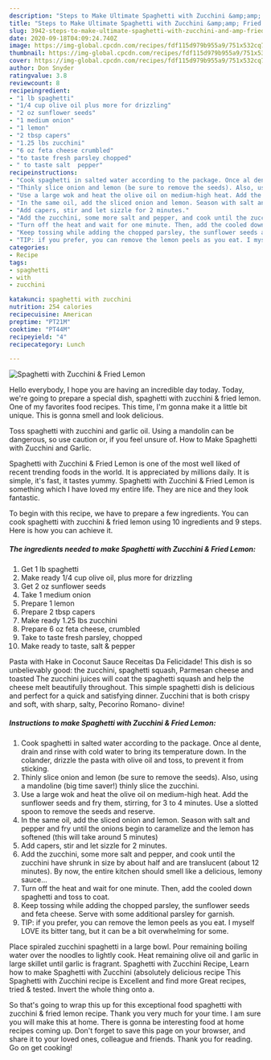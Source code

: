 ```yaml
---
description: "Steps to Make Ultimate Spaghetti with Zucchini &amp;amp; Fried Lemon"
title: "Steps to Make Ultimate Spaghetti with Zucchini &amp;amp; Fried Lemon"
slug: 3942-steps-to-make-ultimate-spaghetti-with-zucchini-and-amp-fried-lemon
date: 2020-09-18T04:09:24.740Z
image: https://img-global.cpcdn.com/recipes/fdf115d979b955a9/751x532cq70/spaghetti-with-zucchini-fried-lemon-recipe-main-photo.jpg
thumbnail: https://img-global.cpcdn.com/recipes/fdf115d979b955a9/751x532cq70/spaghetti-with-zucchini-fried-lemon-recipe-main-photo.jpg
cover: https://img-global.cpcdn.com/recipes/fdf115d979b955a9/751x532cq70/spaghetti-with-zucchini-fried-lemon-recipe-main-photo.jpg
author: Don Snyder
ratingvalue: 3.8
reviewcount: 8
recipeingredient:
- "1 lb spaghetti"
- "1/4 cup olive oil plus more for drizzling"
- "2 oz sunflower seeds"
- "1 medium onion"
- "1 lemon"
- "2 tbsp capers"
- "1.25 lbs zucchini"
- "6 oz feta cheese crumbled"
- "to taste fresh parsley chopped"
- " to taste salt  pepper"
recipeinstructions:
- "Cook spaghetti in salted water according to the package. Once al dente, drain and rinse with cold water to bring its temperature down. In the colander, drizzle the pasta with olive oil and toss, to prevent it from sticking."
- "Thinly slice onion and lemon (be sure to remove the seeds). Also, using a mandoline (big time saver!) thinly slice the zucchini."
- "Use a large wok and heat the olive oil on medium-high heat. Add the sunflower seeds and fry them, stirring, for 3 to 4 minutes. Use a slotted spoon to remove the seeds and reserve."
- "In the same oil, add the sliced onion and lemon. Season with salt and pepper and fry until the onions begin to caramelize and the lemon has softened (this will take around 5 minutes)"
- "Add capers, stir and let sizzle for 2 minutes."
- "Add the zucchini, some more salt and pepper, and cook until the zucchini have shrunk in size by about half and are translucent (about 12 minutes). By now, the entire kitchen should smell like a delicious, lemony sauce..."
- "Turn off the heat and wait for one minute. Then, add the cooled down spaghetti and toss to coat."
- "Keep tossing while adding the chopped parsley, the sunflower seeds and feta cheese. Serve with some additional parsley for garnish."
- "TIP: if you prefer, you can remove the lemon peels as you eat. I myself LOVE its bitter tang, but it can be a bit overwhelming for some."
categories:
- Recipe
tags:
- spaghetti
- with
- zucchini

katakunci: spaghetti with zucchini 
nutrition: 254 calories
recipecuisine: American
preptime: "PT21M"
cooktime: "PT44M"
recipeyield: "4"
recipecategory: Lunch

---
```



![Spaghetti with Zucchini &amp; Fried Lemon](https://img-global.cpcdn.com/recipes/fdf115d979b955a9/751x532cq70/spaghetti-with-zucchini-fried-lemon-recipe-main-photo.jpg)

Hello everybody, I hope you are having an incredible day today. Today, we're going to prepare a special dish, spaghetti with zucchini &amp; fried lemon. One of my favorites food recipes. This time, I'm gonna make it a little bit unique. This is gonna smell and look delicious.

Toss spaghetti with zucchini and garlic oil. Using a mandolin can be dangerous, so use caution or, if you feel unsure of. How to Make Spaghetti with Zucchini and Garlic.

Spaghetti with Zucchini &amp; Fried Lemon is one of the most well liked of recent trending foods in the world. It is appreciated by millions daily. It is simple, it's fast, it tastes yummy. Spaghetti with Zucchini &amp; Fried Lemon is something which I have loved my entire life. They are nice and they look fantastic.


To begin with this recipe, we have to prepare a few ingredients. You can cook spaghetti with zucchini &amp; fried lemon using 10 ingredients and 9 steps. Here is how you can achieve it.

<!--inarticleads1-->

##### The ingredients needed to make Spaghetti with Zucchini &amp; Fried Lemon:

1. Get 1 lb spaghetti
1. Make ready 1/4 cup olive oil, plus more for drizzling
1. Get 2 oz sunflower seeds
1. Take 1 medium onion
1. Prepare 1 lemon
1. Prepare 2 tbsp capers
1. Make ready 1.25 lbs zucchini
1. Prepare 6 oz feta cheese, crumbled
1. Take to taste fresh parsley, chopped
1. Make ready  to taste, salt &amp; pepper


Pasta with Hake in Coconut Sauce Receitas Da Felicidade! This dish is so unbelievably good: the zucchini, spaghetti squash, Parmesan cheese and toasted The zucchini juices will coat the spaghetti squash and help the cheese melt beautifully throughout. This simple spaghetti dish is delicious and perfect for a quick and satisfying dinner. Zucchini that is both crispy and soft, with sharp, salty, Pecorino Romano- divine! 

<!--inarticleads2-->

##### Instructions to make Spaghetti with Zucchini &amp; Fried Lemon:

1. Cook spaghetti in salted water according to the package. Once al dente, drain and rinse with cold water to bring its temperature down. In the colander, drizzle the pasta with olive oil and toss, to prevent it from sticking.
1. Thinly slice onion and lemon (be sure to remove the seeds). Also, using a mandoline (big time saver!) thinly slice the zucchini.
1. Use a large wok and heat the olive oil on medium-high heat. Add the sunflower seeds and fry them, stirring, for 3 to 4 minutes. Use a slotted spoon to remove the seeds and reserve.
1. In the same oil, add the sliced onion and lemon. Season with salt and pepper and fry until the onions begin to caramelize and the lemon has softened (this will take around 5 minutes)
1. Add capers, stir and let sizzle for 2 minutes.
1. Add the zucchini, some more salt and pepper, and cook until the zucchini have shrunk in size by about half and are translucent (about 12 minutes). By now, the entire kitchen should smell like a delicious, lemony sauce...
1. Turn off the heat and wait for one minute. Then, add the cooled down spaghetti and toss to coat.
1. Keep tossing while adding the chopped parsley, the sunflower seeds and feta cheese. Serve with some additional parsley for garnish.
1. TIP: if you prefer, you can remove the lemon peels as you eat. I myself LOVE its bitter tang, but it can be a bit overwhelming for some.


Place spiraled zucchini spaghetti in a large bowl. Pour remaining boiling water over the noodles to lightly cook. Heat remaining olive oil and garlic in large skillet until garlic is fragrant. Spaghetti with Zucchini Recipe, Learn how to make Spaghetti with Zucchini (absolutely delicious recipe This Spaghetti with Zucchini recipe is Excellent and find more Great recipes, tried &amp; tested. Invert the whole thing onto a. 

So that's going to wrap this up for this exceptional food spaghetti with zucchini &amp; fried lemon recipe. Thank you very much for your time. I am sure you will make this at home. There is gonna be interesting food at home recipes coming up. Don't forget to save this page on your browser, and share it to your loved ones, colleague and friends. Thank you for reading. Go on get cooking!
